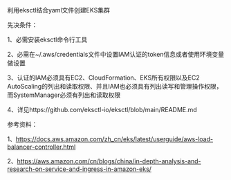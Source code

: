利用eksctl结合yaml文件创建EKS集群

先决条件：

1、必需安装eksctl命令行工具

2、必需在~/.aws/credentials文件中设置IAM认证的token信息或者使用环境变量做设置

3、认证的IAM必须具有EC2、CloudFormation、EKS所有权限以及EC2 AutoScaling的列出和读取权限、并且IAM也必须具有列出读写和管理操作权限，而SystemManager必须有列出和读取权限

4、详见https://github.com/eksctl-io/eksctl/blob/main/README.md


参考资料：

1、https://docs.aws.amazon.com/zh_cn/eks/latest/userguide/aws-load-balancer-controller.html 

2、https://aws.amazon.com/cn/blogs/china/in-depth-analysis-and-research-on-service-and-ingress-in-amazon-eks/ 